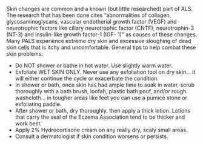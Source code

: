 Skin changes are common and a known (but little researched) part of ALS. The
research that has been done cites “abnormalities of collagen, glycosaminoglycans,
vascular endotherial growth factor (VEGF) and neurotrophic factors like ciliary
neurotrophic factor (CNTF), neurotrophin-3 (NT-3) and insulin-like growth factor-1 (IGF-
1)” as causes of these changes. Many PALS experience extreme dry skin and
excessive sloughing of dead skin cells that is itchy and uncomfortable.
General tips to help combat these skin problems:
- Do NOT shower or bathe in hot water. Use slightly warm water.
- Exfoliate WET SKIN ONLY. Never use any exfoliation tool on dry skin... it will either
continue the cycle or exacerbate the condition.
- In shower or bath, once skin has had ample time to soak in water, scrub thoroughly
with a bath brush, loofah, plastic bath pouf, and/or rough washcloth... in tougher areas
like feet you can use a pumice stone or exfoliating paddle.
- After shower or bath, dry thoroughly, then apply a thick lotion. Lotions that carry the
seal of the Eczema Association tend to be thicker and work best.
- Apply 2% Hydrocortisone cream on any really dry, scaly small areas.
- Consult a dermatologist if skin condition worsens or persists.
